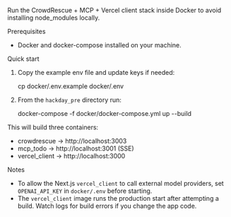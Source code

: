 Run the CrowdRescue + MCP + Vercel client stack inside Docker to avoid installing node_modules locally.

Prerequisites
- Docker and docker-compose installed on your machine.

Quick start
1. Copy the example env file and update keys if needed:

   cp docker/.env.example docker/.env

2. From the `hackday_pre` directory run:

   docker-compose -f docker/docker-compose.yml up --build

This will build three containers:
- crowdrescue -> http://localhost:3003
- mcp_todo    -> http://localhost:3001 (SSE)
- vercel_client -> http://localhost:3000

Notes
- To allow the Next.js `vercel_client` to call external model providers, set `OPENAI_API_KEY` in `docker/.env` before starting.
- The `vercel_client` image runs the production start after attempting a build. Watch logs for build errors if you change the app code.
